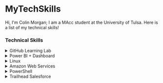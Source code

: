 <h1> MyTechSkills </h1>
Hi, I'm Colin Morgan; I am a MAcc student at the University of Tulsa. Here is a list of my technical skills!

<h3> Technical Skills </h3>

<details><summary>GitHub Learning Lab</summary>
<br> 
Below are courses I have completed on lab.github.com/courses:
<br>
<h4> Courses </h4>
  <ul>
    <li> First Day on GitHub </li>
    <li> First Week on Github </li>
    <li>Through these trainings, I learned how to create my own webpage on GitHub and make it viewable to the public. I also learned how to navigate the GitHub workflow which took a bit of practice. I worked on creating, reviewing, and accepting pull requests as well as managing and resolving merge conflicts.</li>
  </ul>
  <img src="first day.png" alt="day">
  <img src="first week.png" alt="week">
<br>
</details>

<details><summary>Power BI + Dashboard</summary>
<br>
<ul>
  <li> I completed the course Analyzing and Visualizing Data with Power BI on edX.org (below is the course overview). By completing this course, I learned how to upload and manipulate data, define relationships of data and edit queries. I also learned to connect to external data from sources like SQL on Azure.</li>
  </ul>
<img src="Power BI.png" alt="BI">
 <ul>
   <li>This training culminated with me creating a custom dashboard from a set of assigned data. This dashboard was then shared to be used on various platforms. From this course, I gained an overall understanding of how to manipulate and vizualize data for the purpose of creating an effective and efficient dashboard.</li>
   <li> <a href="https://youtu.be/HLRVrwNOCmI">Dashboard Video </a>  </li>
  </ul>
<img src="Dashboard.png" alt="Dash">
<br>
<br>
</details>

<details><summary>Linux</summary>
<br>
  <ul>
  <li> On LinuxAcademy.com, I completed the course LPI Linux Essentials course. Through this course I learned the basics of the Linux comamnd lines including beginner commands along with their respective tacs, commands to change directories and modify files, commands to view system information, and commands to view and alter users and groups along with permissions. </li>
  <li>Also on Linux, I used Virtual Box and Ubuntu to create my own VPN using Algo VPN scripts. I followed a tuturoial provided by trailofbits on GitHub. Through the tutorial provided, I was able to deploy an Algo server, configure VPN clients, create/delete users, and set up a tunnel by using WireGaurd.</li>
  </ul>
<img src="Linux.png" alt="cert">
  <br>
  <img src="Congrats.png" alt="confirm">
<br>
<br>
</details>

<details><summary>Amazon Web Services</summary>
<br>
  <ul>
    <li>I completed the AWS Essentials training course on LinuxAcademy.com. I Learned the basics of Amazon Management Console, Identity and Access Management (IAM), Virtual Private Cloud, Elastic Cloud Compute, Simple Storage Service, Simple Notification System, CloudWatch and CloudTrail management tools, and serverless computing.</li>
    <li>Through the AWS EC2 Management Console, I installed an OpenVPN Access Server. I then configured the server with various secruity settings, established an elastic IP address, and established an SSH connection through my local terminal. I had to make adjustments to the Key Pair permissions using the command line on my local terminal in order to properly connect to the OpenVPN server. Next, to test the server, I openned the server in my web browser to update a few settings and add users. Lastly, I connected to the VPN using the OpenVPN Connect client. </li>
  </ul>
  <img src="AWS Cert.png" alt="awscert">
<br>
<br>
</details>

<details><summary>PowerShell</summary>
<br>
  <ul>
    <li>By completing the PowerShell 5 Essential training through LinkedIn Learning, I gained an understanding of how to run various commands called cmdlets. Many of these commands were centered around being run as an administrator to access and automate Windows features. The get-help command was one of the most useful commands which showed proper syntax for various commands. </li>
  </ul>
  <img src="Powershell.png" alt="another cert">
<br>
<br>
</details>

<details><summary>Trailhead Salesforce</summary>
<br>
[Insert skills here]
<br>
<br>
</details>

